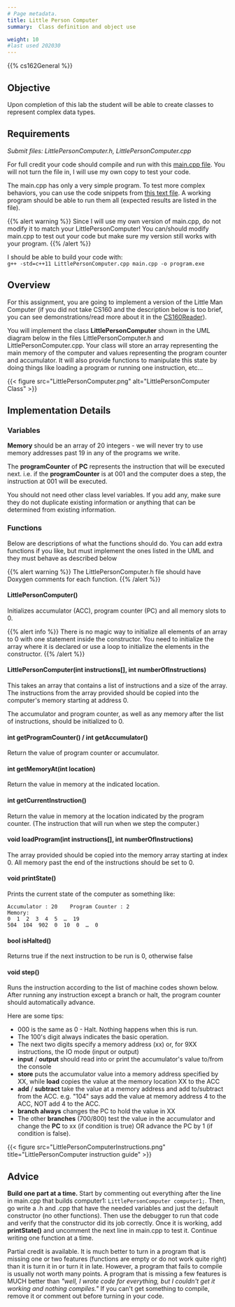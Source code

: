 ```yaml
---
# Page metadata.
title: Little Person Computer
summary:  Class definition and object use

weight: 10
#last used 202030
---
```


{{% cs162General %}}

## Objective

Upon completion of this lab the student will be able to create classes to represent complex data types.

## Requirements

*Submit files: LittlePersonComputer.h, LittlePersonComputer.cpp*

For full credit your code should compile and run with this [main.cpp file](main.cpp). You
will not turn the file in, I will use my own copy to test your code.

The main.cpp has only a very simple program. To test more complex behaviors,
you can use the code snippets from [this text file](programs.txt). A working program
should be able to run them all (expected results are listed in the file).

{{% alert warning %}}
Since I will use my own version of main.cpp, do not modify it to match your LittlePersonComputer!
You can/should modify main.cpp to test out your code but make sure my version still works
with your program.
{{% /alert %}}

I should be able to build your code with:  
`g++ -std=c++11 LittlePersonComputer.cpp main.cpp -o program.exe`

## Overview

For this assignment, you are going to implement a version of the Little Man Computer
(if you did not take CS160 and the description below is too brief, you can see
demonstrations/read more about it in the
[CS160Reader](http://computerscience.chemeketa.edu/cs160Reader/ProgrammingLanguages/LittleComputer1.html)).

You will implement the class **LittlePersonComputer** shown in the UML diagram below in the files
LittlePersonComputer.h and LittlePersonComputer.cpp. Your class will store an array representing the main memory
of the computer and values representing the program counter and accumulator. It will also provide
functions to manipulate this state by doing things like loading a program or running one instruction,
etc...

{{< figure src="LittlePersonComputer.png" alt="LittlePersonComputer Class" >}}

## Implementation Details

### Variables

**Memory** should be an array of 20 integers - we will never try to use memory addresses past 19 in any
of the programs we write.

The **programCounter** of **PC** represents the instruction that will be executed next. i.e. if the
**programCounter** is at 001 and the computer does a step, the instruction at 001 will be executed.

You should not need other class level variables. If you add any, make sure they do not duplicate
existing information or anything that can be determined from existing information.

### Functions

Below are descriptions of what the functions should do. You can add extra functions if you
like, but must implement the ones listed in the UML and they must behave as described below

{{% alert warning %}}
The LittlePersonComputer.h file should have Doxygen comments for each function.
{{% /alert %}}

#### LittlePersonComputer()

Initializes accumulator (ACC), program counter (PC) and all memory slots to 0.

{{% alert info %}}
There is no magic way to initialize all elements of an array to 0 with one statement inside the
constructor. You need to initialize the array where it is declared or use a loop to initialize
the elements in the constructor.
{{% /alert %}}

#### LittlePersonComputer(int instructions[], int numberOfInstructions)

This takes an array that contains a list of instructions and a size of the array. The instructions
from the array provided should be copied into the computer's memory starting at address 0.

The accumulator and program counter, as well as any memory after the list of instructions, should
be initialized to 0.

#### int getProgramCounter() / int getAccumulator()

Return the value of program counter or accumulator.

#### int getMemoryAt(int location)

Return the value in memory at the indicated location.

#### int getCurrentInstruction()

Return the value in memory at the location indicated by the program counter.
(The instruction that will run when we step the computer.)

#### void loadProgram(int instructions[], int numberOfInstructions)

The array provided should be copied into the memory array starting at index 0.
All memory past the end of the instructions should be set to 0.

#### void printState()

Prints the current state of the computer as something like:

    Accumulator : 20    Program Counter : 2
    Memory:
    0  1  2  3  4  5  …  19
    504  104  902  0  10  0  …  0

#### bool isHalted()

Returns true if the next instruction to be run is 0, otherwise false

#### void step()

Runs the instruction according to the list of machine codes shown below.
After running any instruction except a branch or halt, the program counter should automatically advance.

Here are some tips:

* 000 is the same as 0 - Halt. Nothing happens when this is run.
* The 100's digit always indicates the basic operation.
* The next two digits specify a memory address (xx) or, for 9XX instructions, the IO mode (input or output)
* **input** / **output** should read into or print the accumulator's value to/from the console
* **store** puts the accumulator value into a memory address specified by XX, while **load** copies the value at the memory location XX to the ACC
* **add** / **subtract** take the value at a memory address and add to/subtract from the ACC. e.g. "104" says add the value at memory address 4 to the ACC, NOT add 4 to the ACC.
* **branch always** changes the PC to hold the value in XX
* The other **branches** (700/800) test the value in the accumulator and change the **PC** to xx (if condition is true) OR advance the PC by 1 (if condition is false).

{{< figure src="LittlePersonComputerInstructions.png" title="LittlePersonComputer instruction guide" >}}

## Advice

**Build one part at a time.** Start by commenting out everything after the line in main.cpp that builds
computer1: `LittlePersonComputer computer1;`. Then, go write a .h and .cpp that have the needed
variables and just the default constructor (no other functions). Then use the debugger to run that
code and verify that the constructor did its job correctly. Once it is working, add **printState()**
and uncomment the next line in main.cpp to test it. Continue writing one function at a time.

Partial credit is available. It is much better to turn in a program that is missing one or two features
(functions are empty or do not work quite right) than it is turn it in or turn it in late.
However, a program that fails to compile is usually not worth many points. A program that is missing
a few features is MUCH better than *"well, I wrote code for everything, but I couldn't get it working
and nothing compiles."* If you can't get something to compile, remove it or comment out before turning
in your code.

<!--
## Extension Ideas

Looking for something else to do? Try one of these extensions. If you do, make sure your
LittlePersonComputer still works as expected on the provided code. If in doubt, submit an
unmodified program and show me your extended version in class/office hours for feedback.

### Add a run until halts

Add a function that keeps stepping until the program reaches a 000 instruction.
-->
